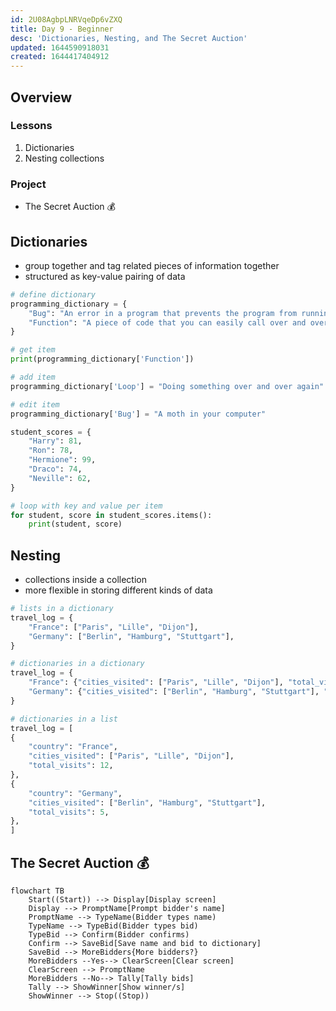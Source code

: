 ```yaml
---
id: 2U08AgbpLNRVqeDp6vZXQ
title: Day 9 - Beginner
desc: 'Dictionaries, Nesting, and The Secret Auction'
updated: 1644590918031
created: 1644417404912
---
```


## Overview

### Lessons

1. Dictionaries
1. Nesting collections

### Project

- The Secret Auction 💰

## Dictionaries

- group together and tag related pieces of information together
- structured as key-value pairing of data

```py
# define dictionary
programming_dictionary = {
    "Bug": "An error in a program that prevents the program from running as expected.",
    "Function": "A piece of code that you can easily call over and over again.",
}
```

```py
# get item
print(programming_dictionary['Function'])
```

```py
# add item
programming_dictionary['Loop'] = "Doing something over and over again"
```

```py
# edit item
programming_dictionary['Bug'] = "A moth in your computer"
```

```py
student_scores = {
    "Harry": 81,
    "Ron": 78,
    "Hermione": 99,
    "Draco": 74,
    "Neville": 62,
}

# loop with key and value per item
for student, score in student_scores.items():
    print(student, score)
```

## Nesting

- collections inside a collection
- more flexible in storing different kinds of data

```py
# lists in a dictionary
travel_log = {
    "France": ["Paris", "Lille", "Dijon"],
    "Germany": ["Berlin", "Hamburg", "Stuttgart"],
}

# dictionaries in a dictionary
travel_log = {
    "France": {"cities_visited": ["Paris", "Lille", "Dijon"], "total_visits": 12},
    "Germany": {"cities_visited": ["Berlin", "Hamburg", "Stuttgart"], "total_visits": 5},
}

# dictionaries in a list
travel_log = [
{
    "country": "France",
    "cities_visited": ["Paris", "Lille", "Dijon"],
    "total_visits": 12,
},
{
    "country": "Germany",
    "cities_visited": ["Berlin", "Hamburg", "Stuttgart"],
    "total_visits": 5,
},
]
```

## The Secret Auction 💰

```mermaid
flowchart TB
    Start((Start)) --> Display[Display screen]
    Display --> PromptName[Prompt bidder's name]
    PromptName --> TypeName(Bidder types name)
    TypeName --> TypeBid(Bidder types bid)
    TypeBid --> Confirm(Bidder confirms)
    Confirm --> SaveBid[Save name and bid to dictionary]
    SaveBid --> MoreBidders{More bidders?}
    MoreBidders --Yes--> ClearScreen[Clear screen]
    ClearScreen --> PromptName
    MoreBidders --No--> Tally[Tally bids]
    Tally --> ShowWinner[Show winner/s]
    ShowWinner --> Stop((Stop))
```
